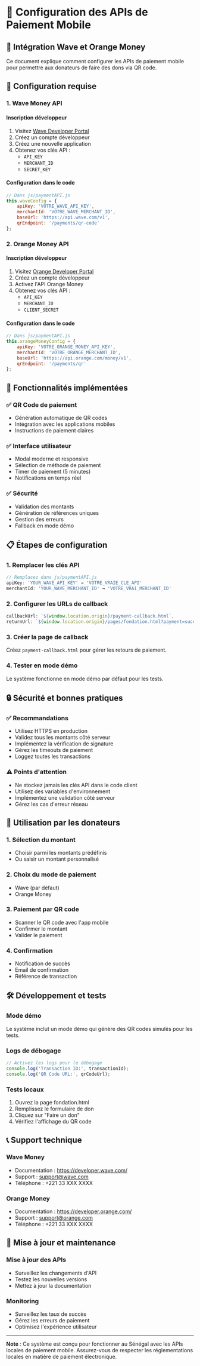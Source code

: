 # 🏦 Configuration des APIs de Paiement Mobile

## 📱 Intégration Wave et Orange Money

Ce document explique comment configurer les APIs de paiement mobile pour permettre aux donateurs de faire des dons via QR code.

## 🔧 Configuration requise

### 1. **Wave Money API**

#### Inscription développeur
1. Visitez [Wave Developer Portal](https://developer.wave.com/)
2. Créez un compte développeur
3. Créez une nouvelle application
4. Obtenez vos clés API :
   - `API_KEY`
   - `MERCHANT_ID`
   - `SECRET_KEY`

#### Configuration dans le code
```javascript
// Dans js/paymentAPI.js
this.waveConfig = {
    apiKey: 'VOTRE_WAVE_API_KEY',
    merchantId: 'VOTRE_WAVE_MERCHANT_ID',
    baseUrl: 'https://api.wave.com/v1',
    qrEndpoint: '/payments/qr-code'
};
```

### 2. **Orange Money API**

#### Inscription développeur
1. Visitez [Orange Developer Portal](https://developer.orange.com/)
2. Créez un compte développeur
3. Activez l'API Orange Money
4. Obtenez vos clés API :
   - `API_KEY`
   - `MERCHANT_ID`
   - `CLIENT_SECRET`

#### Configuration dans le code
```javascript
// Dans js/paymentAPI.js
this.orangeMoneyConfig = {
    apiKey: 'VOTRE_ORANGE_MONEY_API_KEY',
    merchantId: 'VOTRE_ORANGE_MERCHANT_ID',
    baseUrl: 'https://api.orange.com/money/v1',
    qrEndpoint: '/payments/qr'
};
```

## 🚀 Fonctionnalités implémentées

### ✅ QR Code de paiement
- Génération automatique de QR codes
- Intégration avec les applications mobiles
- Instructions de paiement claires

### ✅ Interface utilisateur
- Modal moderne et responsive
- Sélection de méthode de paiement
- Timer de paiement (5 minutes)
- Notifications en temps réel

### ✅ Sécurité
- Validation des montants
- Génération de références uniques
- Gestion des erreurs
- Fallback en mode démo

## 📋 Étapes de configuration

### 1. **Remplacer les clés API**
```javascript
// Remplacez dans js/paymentAPI.js
apiKey: 'YOUR_WAVE_API_KEY' → 'VOTRE_VRAIE_CLE_API'
merchantId: 'YOUR_WAVE_MERCHANT_ID' → 'VOTRE_VRAI_MERCHANT_ID'
```

### 2. **Configurer les URLs de callback**
```javascript
callbackUrl: `${window.location.origin}/payment-callback.html`,
returnUrl: `${window.location.origin}/pages/fondation.html?payment=success`
```

### 3. **Créer la page de callback**
Créez `payment-callback.html` pour gérer les retours de paiement.

### 4. **Tester en mode démo**
Le système fonctionne en mode démo par défaut pour les tests.

## 🔒 Sécurité et bonnes pratiques

### ✅ Recommandations
- Utilisez HTTPS en production
- Validez tous les montants côté serveur
- Implémentez la vérification de signature
- Gérez les timeouts de paiement
- Loggez toutes les transactions

### ⚠️ Points d'attention
- Ne stockez jamais les clés API dans le code client
- Utilisez des variables d'environnement
- Implémentez une validation côté serveur
- Gérez les cas d'erreur réseau

## 📱 Utilisation par les donateurs

### 1. **Sélection du montant**
- Choisir parmi les montants prédéfinis
- Ou saisir un montant personnalisé

### 2. **Choix du mode de paiement**
- Wave (par défaut)
- Orange Money

### 3. **Paiement par QR code**
- Scanner le QR code avec l'app mobile
- Confirmer le montant
- Valider le paiement

### 4. **Confirmation**
- Notification de succès
- Email de confirmation
- Référence de transaction

## 🛠️ Développement et tests

### Mode démo
Le système inclut un mode démo qui génère des QR codes simulés pour les tests.

### Logs de débogage
```javascript
// Activez les logs pour le débogage
console.log('Transaction ID:', transactionId);
console.log('QR Code URL:', qrCodeUrl);
```

### Tests locaux
1. Ouvrez la page fondation.html
2. Remplissez le formulaire de don
3. Cliquez sur "Faire un don"
4. Vérifiez l'affichage du QR code

## 📞 Support technique

### Wave Money
- Documentation : https://developer.wave.com/
- Support : support@wave.com
- Téléphone : +221 33 XXX XXXX

### Orange Money
- Documentation : https://developer.orange.com/
- Support : support@orange.com
- Téléphone : +221 33 XXX XXXX

## 🔄 Mise à jour et maintenance

### Mise à jour des APIs
- Surveillez les changements d'API
- Testez les nouvelles versions
- Mettez à jour la documentation

### Monitoring
- Surveillez les taux de succès
- Gérez les erreurs de paiement
- Optimisez l'expérience utilisateur

---

**Note** : Ce système est conçu pour fonctionner au Sénégal avec les APIs locales de paiement mobile. Assurez-vous de respecter les réglementations locales en matière de paiement électronique. 